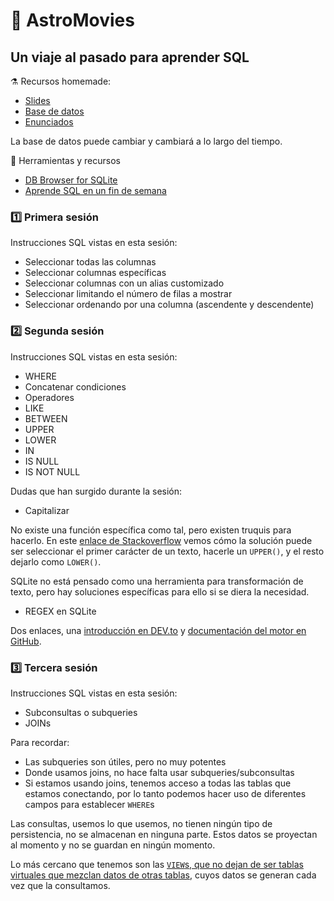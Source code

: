 # 📼 AstroMovies

## Un viaje al pasado para aprender SQL

⚗ Recursos homemade:

- [Slides](https://1drv.ms/p/s!AkcJg4FUx8k0gg8wSSMJwB2PvYhA?e=rDNwlH)
- [Base de datos](data/astro.db3)
- [Enunciados](questions.sql)

La base de datos puede cambiar y cambiará a lo largo del tiempo.

🔨 Herramientas y recursos

- [DB Browser for SQLite](https://sqlitebrowser.org/)
- [Aprende SQL en un fin de semana](https://www.goodreads.com/book/show/34368679-aprende-sql-en-un-fin-de-semana)

### 1️⃣ Primera sesión

Instrucciones SQL vistas en esta sesión:

- Seleccionar todas las columnas
- Seleccionar columnas específicas
- Seleccionar columnas con un alias customizado
- Seleccionar limitando el número de filas a mostrar
- Seleccionar ordenando por una columna (ascendente y descendente)

### 2️⃣ Segunda sesión

Instrucciones SQL vistas en esta sesión:

- WHERE
- Concatenar condiciones
- Operadores
- LIKE
- BETWEEN
- UPPER
- LOWER
- IN
- IS NULL
- IS NOT NULL

Dudas que han surgido durante la sesión:

- Capitalizar

No existe una función específica como tal, pero existen truquis para hacerlo. En este [enlace de Stackoverflow](https://stackoverflow.com/a/16619942) vemos cómo la solución puede ser seleccionar el primer carácter de un texto, hacerle un `UPPER()`, y el resto dejarlo como `LOWER()`.

SQLite no está pensado como una herramienta para transformación de texto, pero hay soluciones específicas para ello si se diera la necesidad.

- REGEX en SQLite

Dos enlaces, una [introducción en DEV.to](https://dev.to/nalgeon/regular-expressions-in-sqlite-82k) y [documentación del motor en GitHub](https://github.com/nalgeon/sqlean/blob/main/docs/regexp.md).

### 3️⃣ Tercera sesión

Instrucciones SQL vistas en esta sesión:

- Subconsultas o subqueries
- JOINs

Para recordar:

- Las subqueries son útiles, pero no muy potentes
- Donde usamos joins, no hace falta usar subqueries/subconsultas
- Si estamos usando joins, tenemos acceso a todas las tablas que estamos conectando, por lo tanto podemos hacer uso de diferentes campos para establecer `WHERE`s

Las consultas, usemos lo que usemos, no tienen ningún tipo de persistencia, no se almacenan en ninguna parte. Estos datos se proyectan al momento y no se guardan en ningún momento. 

Lo más cercano que tenemos son las [`VIEW`s, que no dejan de ser tablas virtuales que mezclan datos de otras tablas](https://learnsql.com/blog/sql-view/), cuyos datos se generan cada vez que la consultamos.
